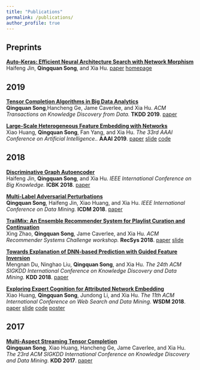 ```yaml
---
title: "Publications"
permalink: /publications/
author_profile: true
---
```


## Preprints

<b>[Auto-Keras: Efficient Neural Architecture Search with Network Morphism](http://song3134.github.io/publications/AK)</b><br>Haifeng Jin, <b>Qingquan Song</b>, and Xia Hu. [paper](https://arxiv.org/pdf/1806.10282.pdf) [homepage](https://autokeras.com)

<!-- <i>System Machine Learning.</i> <b>SysML 2019</b>.-->

## 2019
<b>[Tensor Completion Algorithms in Big Data Analytics](http://song3134.github.io/publications/Survey)</b><br><b>Qingquan Song</b>,Hancheng Ge, Jame Caverlee, and Xia Hu. <i>ACM Transactions on Knowledge Discovery from Data.</i> <b>TKDD 2019</b>. [paper](https://dl.acm.org/citation.cfm?id=3278607)


<b>[Large-Scale Heterogeneous Feature Embedding with Networks](http://song3134.github.io/publications/FeatWalk)</b><br>Xiao Huang, <b>Qingquan Song</b>, Fan Yang, and Xia Hu. <i>The 33rd AAAI Conference on Artificial Intelligence..</i> <b>AAAI 2019</b>. [paper](http://people.tamu.edu/~xhuang/Xiao_AAAI19.pdf) [slide](http://people.tamu.edu/~xhuang/Xiao_Slides_AAAI19.pdf) [code](http://people.tamu.edu/~xhuang/Code.html)






## 2018
<b>[Discriminative Graph Autoencoder](http://song3134.github.io/publications/DisGAuto)</b><br>Haifeng Jin, <b>Qingquan Song</b>, and Xia Hu. <i>IEEE International Conference on Big Knowledge.</i> <b>ICBK 2018</b>. [paper](https://ieeexplore.ieee.org/stamp/stamp.jsp?arnumber=8588792)


<b>[Multi-Label Adversarial Perturbations](http://song3134.github.io/publications/Adv)</b><br><b>Qingquan Song</b>, Haifeng Jin, Xiao Huang, and Xia Hu. <i>IEEE International Conference on Data Mining.</i> <b>ICDM 2018</b>. [paper](https://arxiv.org/pdf/1901.00546.pdf)


<b>[TrailMix: An Ensemble Recommender System for Playlist Curation and Continuation](http://song3134.github.io/publications/TrailMix)</b><br>Xing Zhao, <b>Qingquan Song</b>, Jame Caverlee, and Xia Hu. <i>ACM Recommender Systems Challenge workshop.</i> <b>RecSys 2018</b>. [paper](http://people.tamu.edu/~zhaoxing623/publications/XZ_TrailMix.pdf) [slide](http://people.tamu.edu/~zhaoxing623/slides/TrailMix_RecSys2018_43.pdf)

<b>[Towards Explanation of DNN-based Prediction with Guided Feature Inversion](http://song3134.github.io/publications/Interpret)</b><br> Mengnan Du, Ninghao Liu, <b>Qingquan Song</b>, and Xia Hu. <i>The 24th ACM SIGKDD International Conference on Knowledge Discovery and Data Mining.</i> <b>KDD 2018</b>. [paper](https://dl.acm.org/citation.cfm?id=3220099)



<b>[Exploring Expert Cognition for Attributed Network Embedding](http://song3134.github.io/publications/ExpCog)</b><br> Xiao Huang, <b>Qingquan Song</b>, Jundong Li, and Xia Hu. <i>The 11th ACM International Conference on Web Search and Data Mining.</i> <b>WSDM 2018</b>. [paper](https://dl.acm.org/authorize.cfm?key=N654169) [slide](http://people.tamu.edu/~xhuang/Xiao_WSDM18_Exploring.pdf) [code](http://people.tamu.edu/~xhuang/Code.html) [poster](http://people.tamu.edu/~xhuang/Xiao_WSDM18_Exploring_Poster.pdf)


## 2017

<b>[Multi-Aspect Streaming Tensor Completion](http://song3134.github.io/publications/MAST)</b><br><b>Qingquan Song</b>, Xiao Huang, Hancheng Ge, Jame Caverlee, and Xia Hu. <i>The 23rd ACM SIGKDD International Conference on Knowledge Discovery and Data Mining.</i> <b>KDD 2017</b>. [paper](http://song3134.github.io/publications/MAST/files/Qingquan_KDD17.pdf) <!--[code]()-->

